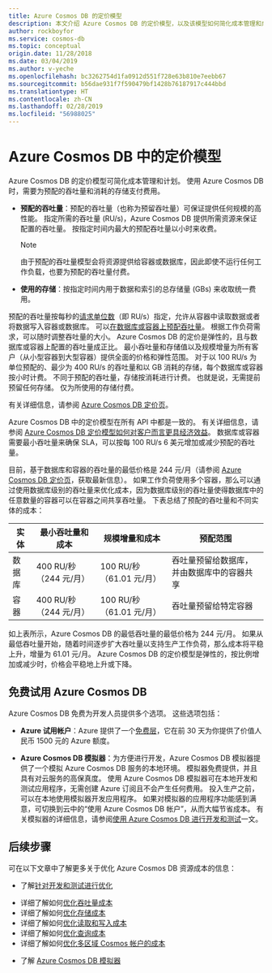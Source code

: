 ```yaml
---
title: Azure Cosmos DB 的定价模型
description: 本文介绍 Azure Cosmos DB 的定价模型，以及该模型如何简化成本管理和成本计划。
author: rockboyfor
ms.service: cosmos-db
ms.topic: conceptual
origin.date: 11/28/2018
ms.date: 03/04/2019
ms.author: v-yeche
ms.openlocfilehash: bc3262754d1fa0912d551f728e63b810e7eebb67
ms.sourcegitcommit: b56dae931f7f590479bf1428b76187917c444bbd
ms.translationtype: HT
ms.contentlocale: zh-CN
ms.lasthandoff: 02/28/2019
ms.locfileid: "56988025"
---
```

# <a name="pricing-model-in-azure-cosmos-db"></a>Azure Cosmos DB 中的定价模型 

Azure Cosmos DB 的定价模型可简化成本管理和计划。 使用 Azure Cosmos DB 时，需要为预配的吞吐量和消耗的存储支付费用。

* **预配的吞吐量**：预配的吞吐量（也称为预留吞吐量）可保证提供任何规模的高性能。 指定所需的吞吐量 (RU/s)，Azure Cosmos DB 提供所需资源来保证配置的吞吐量。 按指定时间内最大的预配吞吐量以小时来收费。

   > [!NOTE]
   > 由于预配的吞吐量模型会将资源提供给容器或数据库，因此即使不运行任何工作负载，也要为预配的吞吐量付费。

* **使用的存储**：按指定时间内用于数据和索引的总存储量 (GBs) 来收取统一费用。

预配的吞吐量按每秒的[请求单位数](request-units.md)（即 RU/s）指定，允许从容器中读取数据或者将数据写入容器或数据库。 可以[在数据库或容器上预配吞吐量](set-throughput.md)。 根据工作负荷需求，可以随时调整吞吐量的大小。 Azure Cosmos DB 的定价是弹性的，且与数据库或容器上配置的吞吐量成正比。 最小吞吐量和存储值以及规模增量为所有客户（从小型容器到大型容器）提供全面的价格和弹性范围。 对于以 100 RU/s 为单位预配的、最少为 400 RU/s 的吞吐量和以 GB 消耗的存储，每个数据库或容器按小时计费。 不同于预配的吞吐量，存储按消耗进行计费。 也就是说，无需提前预留任何存储。 仅为所使用的存储付费。

有关详细信息，请参阅 [Azure Cosmos DB 定价页](https://www.azure.cn/pricing/details/cosmos-db/)。

<!--Not Available on [Understanding your Azure Cosmos DB bill](understand-your-bill.md)-->
<!--MOONCAKE CUSTOMIZE: 6 美元 to 61.01 人民币 on 100RU/s-->

Azure Cosmos DB 中的定价模型在所有 API 中都是一致的。 有关详细信息，请参阅 [Azure Cosmos DB 定价模型如何对客户而言更具经济效益](total-cost-ownership.md)。 数据库或容器需要最小吞吐量来确保 SLA，可以按每 100 RU/s 6 美元增加或减少预配的吞吐量。

目前，基于数据库和容器的吞吐量的最低价格是 244 元/月（请参阅 [Azure Cosmos DB 定价页](https://www.azure.cn/pricing/details/cosmos-db/)，获取最新信息）。 如果工作负荷使用多个容器，那么可以通过使用数据库级别的吞吐量来优化成本，因为数据库级别的吞吐量使得数据库中的任意数量的容器可以在容器之间共享吞吐量。 下表总结了预配的吞吐量和不同实体的成本：

|**实体**  | **最小吞吐量和成本** |**规模增量和成本** |**预配范围** |
|---------|---------|---------|-------|
|数据库    | 400 RU/秒（244 元/月）    | 100 RU/秒（61.01 元/月）   |吞吐量预留给数据库，并由数据库中的容器共享 |
|容器     | 400 RU/秒（244 元/月）    | 100 RU/秒（61.01 元/月）  |吞吐量预留给特定容器 |

如上表所示，Azure Cosmos DB 的最低吞吐量的最低价格为 244 元/月。 如果从最低吞吐量开始，随着时间逐步扩大吞吐量以支持生产工作负荷，那么成本将平稳上升，增量为 61.01 元/月。 Azure Cosmos DB 的定价模型是弹性的，按比例增加或减少时，价格会平稳地上升或下降。

<!--MOONCAKE CUSTOMIZE: 24 美元/月 to 244 人民币/月 on 400RU/s-->

## <a name="try-azure-cosmos-db-for-free"></a>免费试用 Azure Cosmos DB 

Azure Cosmos DB 免费为开发人员提供多个选项。 这些选项包括：

<!--MOONCAKE CUSTOMIZE: Azure trial account-->
* **Azure 试用帐户**：Azure 提供了一个[免费层](https://www.azure.cn/pricing/1rmb-trial/)，它在前 30 天为你提供了价值人民币 1500 元的 Azure 额度。

<!--Not Available on For more information [Azure trial account](../billing/billing-avoid-charges-free-account.md)-->
<!--Not Available on * **Try Azure Cosmos DB for free**-->

* **Azure Cosmos DB 模拟器**：为方便进行开发，Azure Cosmos DB 模拟器提供了一个模拟 Azure Cosmos DB 服务的本地环境。 模拟器免费提供，并且具有对云服务的高保真度。 使用 Azure Cosmos DB 模拟器可在本地开发和测试应用程序，无需创建 Azure 订阅且不会产生任何费用。 投入生产之前，可以在本地使用模拟器开发应用程序。 如果对模拟器的应用程序功能感到满意，可切换到云中的“使用 Azure Cosmos DB 帐户”，从而大幅节省成本。 有关模拟器的详细信息，请参阅[使用 Azure Cosmos DB 进行开发和测试](local-emulator.md)一文。

<!-- Not Available on ## Pricing with reserved capacity-->
## <a name="next-steps"></a>后续步骤

可在以下文章中了解更多关于优化 Azure Cosmos DB 资源成本的信息：

* 了解[针对开发和测试进行优化](optimize-dev-test.md)
<!--Not Available on * Learn more about [Understanding your Azure Cosmos DB bill](understand-your-bill.md)-->
* 详细了解如何[优化吞吐量成本](optimize-cost-throughput.md)
* 详细了解如何[优化存储成本](optimize-cost-storage.md)
* 详细了解如何[优化读取和写入成本](optimize-cost-reads-writes.md)
* 详细了解如何[优化查询成本](optimize-cost-queries.md)
* 详细了解如何[优化多区域 Cosmos 帐户的成本](optimize-cost-regions.md)
<!--Not Available on * Learn about [Azure Cosmos DB reserved capacity](cosmos-db-reserved-capacity.md)-->
* 了解 [Azure Cosmos DB 模拟器](local-emulator.md)

<!--Update_Description: update meta properties, wording update -->